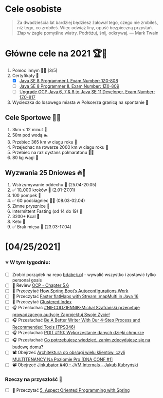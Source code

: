 Cele osobiste
==============
> Za dwadzieścia lat bardziej będziesz żałował tego, czego nie zrobiłeś, niż tego, co zrobiłeś. Więc odwiąż liny, opuść bezpieczną przystań. Złap w żagle pomyślne wiatry. Podróżuj, śnij, odkrywaj.
> — Mark Twain

# Główne cele na 2021 🏆🥇
1. Pomoc innym 🧚‍♂️ [3/5]
2. Certyfikaty 📜
   - [x] [Java SE 8 Programmer I. Exam Number: 1Z0-808](https://education.oracle.com/es/java-se-8-programmer-ii/pexam_1Z0-808)
   - [ ] [Java SE 8 Programmer II. Exam Number: 1Z0-809](https://education.oracle.com/es/java-se-8-programmer-ii/pexam_1Z0-809)
   - [ ]  [Upgrade OCP Java 6, 7 & 8 to Java SE 11 Developer. Exam Number: 1Z0-817](https://education.oracle.com/upgrade-ocp-java-6-7-8-to-java-se-11-developer/pexam_1Z0-817)
4. Wycieczka do losowego miasta w Polsce/za granicą na spontanie 🚙

## Cele Sportowe 💪🥈
1. 3km < 12 minut 👟
2. 50m pod wodą 🏊
3. Przebiec 365 km w ciagu roku 🏃
4. Przejechac na rowerze 2000 km w ciagu roku 🚴
5. Przebiec na raz dystans półmaratonu 🏃‍♀️
6. 80 kg wagi 💪

## Wyzwania 25 Dniowes 🔥🥉
1. Wstrzymywanie oddechu 🧘 (25.04-20.05)
2. ✅ 10_000 kroków 🦶 (2.01-27.01)
3. 100 pompek 🙇
4. ✅ 60 podciagniec 🏋️‍♂️ (08.03-02.04)
5. Zimne prysznice 🚿
6. Intermittent Fasting (od 14 do 19) 🥪
7. 3200+ Kcal 🍌
8. Keto 🥑
9. ✅ Brak mięsa 🍎 (23.03-17.04)

# [04/25/2021]

### ⭐ W tym tygodniu:
- [ ] Zrobić porządek na repo [bdabek.pl](https://github.com/BartoszDabek/bdabek.pl) - wywalić wszystko i zostawić tylko personal goals
- [ ] 📗 Review [OCP - Chapter 5,6](https://www.amazon.com/OCP-Certified-Professional-Programmer-1Z0-809-dp-1119067901/dp/1119067901/ref=mt_other?_encoding=UTF8&me=&qid=)
- [ ] 📗 Przeczytać [How Spring Boot’s Autoconfigurations Work](https://www.marcobehler.com/guides/spring-boot)
- [ ] 📗 Przeczytać [Faster flatMaps with Stream::mapMulti in Java 16](https://nipafx.dev/java-16-stream-mapmulti/)
- [ ] 📗 Przeczytać [Clustered Index](https://vladmihalcea.com/clustered-index/)
- [ ] 🎧 Przesłuchać [#NIECODZIENNIK-Michał Szafrański przepytuje prowadzącego audycję Zaprojektuj Swoje Życie!](https://zaprojektujswojezycie.pl/niecodziennik-michal-szafranski-przepytuje-prowadzacego-audycje-zaprojektuj-swoje-zycie/)
- [ ] 🎧 Przesłuchać [Be A Better Writer With Our 4-Step Process and Recommended Tools (TPS346)](https://www.asianefficiency.com/podcasts/346-better-writing/)
- [ ] 🎧 Przesłuchać [POIT #110: Wykorzystanie danych dzięki chmurze](https://porozmawiajmyoit.pl/poit-110-wykorzystanie-danych-dzieki-chmurze/)
- [ ] 🎧 Przesłuchać [Co potrzebujesz wiedzieć, zanim zdecydujesz się na budowę domu?](https://blog.poradnik-budowlany.com/budowac-dom-co-trzeba-wiedziec-przed-budowa-domu/)
- [ ] 📽️ Obejrzeć [Architektura do obsługi wielu klientów, czyli MULTITENANCY Na Poziomie Pro [DNA CONF #1]](https://youtu.be/kvQs6ZDGuXM)
- [ ] 📽️ Obejrzeć [Jinkubator #40 - JVM Internals - Jakub Kubryński](https://youtu.be/rWdgla54bcc)

### Rzeczy na przyszłość 🏅
- [ ] 📗 Przeczytać [5. Aspect Oriented Programming with Spring](https://docs.spring.io/spring-framework/docs/current/reference/html/core.html#aop)
